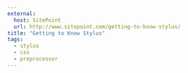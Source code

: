 ```yaml
---
external:
  host: SitePoint
  url: http://www.sitepoint.com/getting-to-know-stylus/
title: "Getting to Know Stylus"
tags: 
  - stylus
  - css
  - preprocessor
---
```




